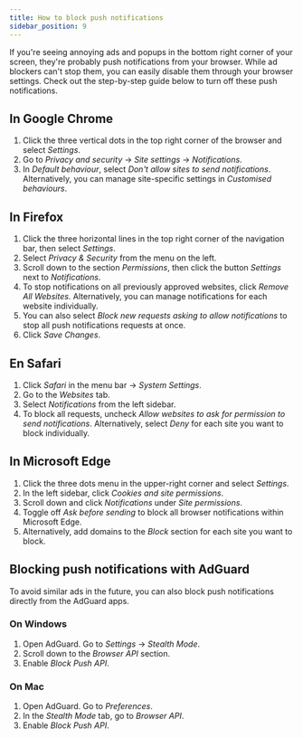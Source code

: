 ```yaml
---
title: How to block push notifications
sidebar_position: 9
---
```


If you're seeing annoying ads and popups in the bottom right corner of your screen, they're probably push notifications from your browser. While ad blockers can't stop them, you can easily disable them through your browser settings. Check out the step-by-step guide below to turn off these push notifications.

## In Google Chrome

1. Click the three vertical dots in the top right corner of the browser and select _Settings_.
2. Go to _Privacy and security_ → _Site settings_ → _Notifications_.
3. In _Default behaviour_, select _Don't allow sites to send notifications_. Alternatively, you can manage site-specific settings in _Customised behaviours_.

## In Firefox

1. Click the three horizontal lines in the top right corner of the navigation bar, then select _Settings_.
2. Select _Privacy & Security_ from the menu on the left.
3. Scroll down to the section _Permissions_, then click the button _Settings_ next to _Notifications_.
4. To stop notifications on all previously approved websites, click _Remove All Websites_. Alternatively, you can manage notifications for each website individually.
5. You can also select _Block new requests asking to allow notifications_ to stop all push notifications requests at once.
6. Click _Save Changes_.

## En Safari

1. Click _Safari_ in the menu bar → _System Settings_.
2. Go to the _Websites_ tab.
3. Select _Notifications_ from the left sidebar.
4. To block all requests, uncheck _Allow websites to ask for permission to send notifications_. Alternatively, select _Deny_ for each site you want to block individually.

## In Microsoft Edge

1. Click the three dots menu in the upper-right corner and select _Settings_.
2. In the left sidebar, click _Cookies and site permissions_.
3. Scroll down and click _Notifications_ under _Site permissions_.
4. Toggle off _Ask before sending_ to block all browser notifications within Microsoft Edge.
5. Alternatively, add domains to the _Block_ section for each site you want to block.

## Blocking push notifications with AdGuard

To avoid similar ads in the future, you can also block push notifications directly from the AdGuard apps.

### On Windows

1. Open AdGuard. Go to _Settings_ → _Stealth Mode_.
2. Scroll down to the _Browser API_ section.
3. Enable _Block Push API_.

### On Mac

1. Open AdGuard. Go to _Preferences_.
2. In the _Stealth Mode_ tab, go to _Browser API_.
3. Enable _Block Push API_.

